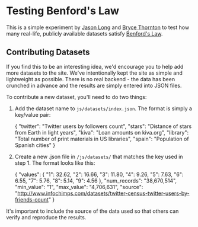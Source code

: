 # Testing Benford's Law

This is a simple experiment by [Jason Long](http://twitter.com/jasonlong) and [Bryce Thornton](http://twitter.com/brycethornton) to test how many real-life, publicly available datasets satisfy [Benford's Law](http://en.wikipedia.org/wiki/Benfords_law).

## Contributing Datasets

If you find this to be an interesting idea, we'd encourage you to help add more datasets to the site. We've intentionally kept the site as simple and lightweight as possible. There is no real backend - the data has been crunched in advance and the results are simply entered into JSON files.

To contribute a new dataset, you'll need to do two things:

1. Add the dataset name to `js/datasets/index.json`. The format is simply a key/value pair:

	{
		"twitter": "Twitter users by followers count",
		"stars": "Distance of stars from Earth in light years",
		"kiva": "Loan amounts on kiva.org",
		"library": "Total number of print materials in US libraries",
		"spain": "Population of Spanish cities"
	}

2. Create a new .json file in `/js/datasets/` that matches the key used in step 1. The format looks like this:

	{
		"values": {
			"1": 32.62,
			"2": 16.66,
			"3": 11.80,
			"4": 9.26,
			"5": 7.63,
			"6": 6.55,
			"7": 5.76,
			"8": 5.14,
			"9": 4.56
		},
		"num_records": "38,670,514",
		"min_value": "1",
		"max_value": "4,706,631",
		"source": "http://www.infochimps.com/datasets/twitter-census-twitter-users-by-friends-count"
	}

It's important to include the source of the data used so that others can verify and reproduce the results.